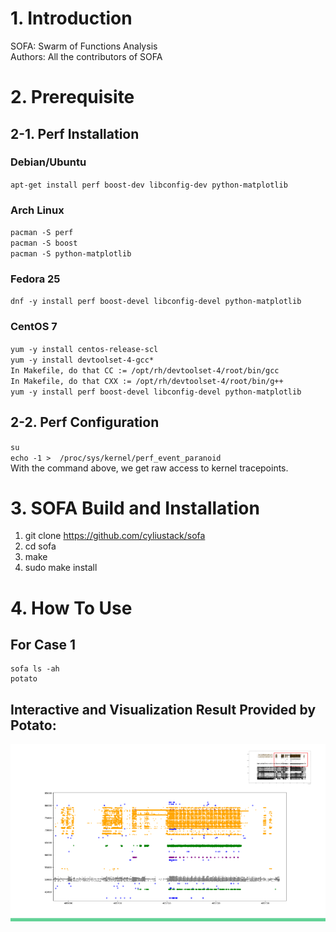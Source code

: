 # 1. Introduction
SOFA: Swarm of Functions Analysis  
Authors: All the contributors of SOFA

# 2. Prerequisite

## 2-1. Perf Installation 
### Debian/Ubuntu
`apt-get install perf boost-dev libconfig-dev python-matplotlib` 
### Arch Linux
`pacman -S perf`  
`pacman -S boost`  
`pacman -S python-matplotlib`  
### Fedora 25
`dnf -y install perf boost-devel libconfig-devel python-matplotlib`
### CentOS 7
`yum -y install centos-release-scl`  
`yum -y install devtoolset-4-gcc*`  
`In Makefile, do that CC := /opt/rh/devtoolset-4/root/bin/gcc`  
`In Makefile, do that CXX := /opt/rh/devtoolset-4/root/bin/g++`  
`yum -y install perf boost-devel libconfig-devel python-matplotlib`  





## 2-2. Perf Configuration
`su`  
`echo -1 >  /proc/sys/kernel/perf_event_paranoid`    
With the command above, we get raw access to kernel tracepoints.

# 3. SOFA Build and Installation 
1. git clone https://github.com/cyliustack/sofa
2. cd sofa 
3. make 
4. sudo make install

# 4. How To Use
## For Case 1
```
sofa ls -ah
potato  
```
## Interactive and Visualization Result Provided by Potato:  
![Alt text](demo.png)

